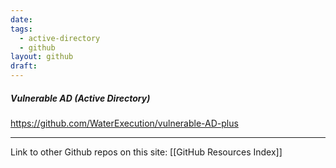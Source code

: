 ```yaml
---
date: 
tags:
  - active-directory
  - github
layout: github
draft:
---
```


##### **Vulnerable AD** (Active Directory)
https://github.com/WaterExecution/vulnerable-AD-plus



---
Link to other Github repos on this site: [[GitHub Resources Index]]